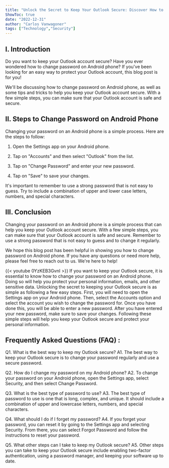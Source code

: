 ```yaml
---
title: "Unlock the Secret to Keep Your Outlook Secure: Discover How to Change Password on Android Phone!"
ShowToc: true 
date: "2022-12-31"
author: "Carlos Vanwagoner" 
tags: ["Technology","Security"]
---
```

## I. Introduction

Do you want to keep your Outlook account secure? Have you ever wondered how to change password on Android phone? If you've been looking for an easy way to protect your Outlook account, this blog post is for you!

We'll be discussing how to change password on Android phone, as well as some tips and tricks to help you keep your Outlook account secure. With a few simple steps, you can make sure that your Outlook account is safe and secure.

## II. Steps to Change Password on Android Phone

Changing your password on an Android phone is a simple process. Here are the steps to follow:

1. Open the Settings app on your Android phone.

2. Tap on "Accounts" and then select "Outlook" from the list.

3. Tap on "Change Password" and enter your new password.

4. Tap on "Save" to save your changes.

It's important to remember to use a strong password that is not easy to guess. Try to include a combination of upper and lower case letters, numbers, and special characters.

## III. Conclusion

Changing your password on an Android phone is a simple process that can help you keep your Outlook account secure. With a few simple steps, you can make sure that your Outlook account is safe and secure. Remember to use a strong password that is not easy to guess and to change it regularly.

We hope this blog post has been helpful in showing you how to change password on Android phone. If you have any questions or need more help, please feel free to reach out to us. We're here to help!

{{< youtube 0YzKEB3GvnI >}} 
If you want to keep your Outlook secure, it is essential to know how to change your password on an Android phone. Doing so will help you protect your personal information, emails, and other sensitive data. Unlocking the secret to keeping your Outlook secure is as simple as following a few easy steps. First, you will need to open the Settings app on your Android phone. Then, select the Accounts option and select the account you wish to change the password for. Once you have done this, you will be able to enter a new password. After you have entered your new password, make sure to save your changes. Following these simple steps will help you keep your Outlook secure and protect your personal information.

## Frequently Asked Questions (FAQ) :
Q1. What is the best way to keep my Outlook secure?
A1. The best way to keep your Outlook secure is to change your password regularly and use a secure password.

Q2. How do I change my password on my Android phone?
A2. To change your password on your Android phone, open the Settings app, select Security, and then select Change Password.

Q3. What is the best type of password to use?
A3. The best type of password to use is one that is long, complex, and unique. It should include a combination of upper and lowercase letters, numbers, and special characters.

Q4. What should I do if I forget my password?
A4. If you forget your password, you can reset it by going to the Settings app and selecting Security. From there, you can select Forgot Password and follow the instructions to reset your password.

Q5. What other steps can I take to keep my Outlook secure?
A5. Other steps you can take to keep your Outlook secure include enabling two-factor authentication, using a password manager, and keeping your software up to date.


